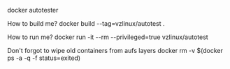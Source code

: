 docker autotester

How to build me?
docker build --tag=vzlinux/autotest .

How to run me?
docker run -it --rm --privileged=true vzlinux/autotest

Don't forgot to wipe old containers from aufs layers
docker rm -v $(docker ps -a -q -f status=exited)
